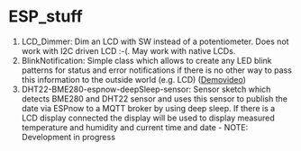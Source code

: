# ESP_stuff

1. LCD_Dimmer: Dim an LCD with SW instead of a potentiometer. Does not work with I2C driven LCD :-(. May work with native LCDs.
2. BlinkNotification: Simple class which allows to create any LED blink patterns for status and error notifications if there is no other way to pass this information to the outside world (e.g. LCD) ([Demovideo](https://www.linux-tips-and-tricks.de/BlinkNotification.mp4))
3. DHT22-BME280-espnow-deepSleep-sensor: Sensor sketch which detects BME280 and DHT22 sensor and uses this sensor to publish the date via ESPnow to a MQTT broker by using deep sleep. If there is a LCD display connected the display will be used to display measured temperature and humidity and current time and date - NOTE: Development in progress
